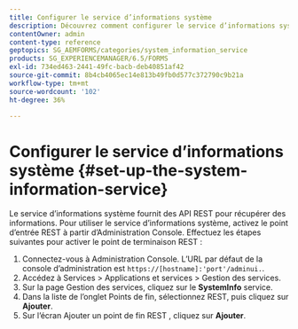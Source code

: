 ```yaml
---
title: Configurer le service d’informations système
description: Découvrez comment configurer le service d’informations système.
contentOwner: admin
content-type: reference
geptopics: SG_AEMFORMS/categories/system_information_service
products: SG_EXPERIENCEMANAGER/6.5/FORMS
exl-id: 734ed463-2441-49fc-bacb-deb40851af42
source-git-commit: 8b4cb4065ec14e813b49fb0d577c372790c9b21a
workflow-type: tm+mt
source-wordcount: '102'
ht-degree: 36%

---
```


# Configurer le service d’informations système {#set-up-the-system-information-service}

Le service d’informations système fournit des API REST pour récupérer des informations. Pour utiliser le service d’informations système, activez le point d’entrée REST à partir d’Administration Console. Effectuez les étapes suivantes pour activer le point de terminaison REST :

1. Connectez-vous à Administration Console. L’URL par défaut de la console d’administration est `https://[hostname]:'port'/adminui.`.
1. Accédez à Services > Applications et services > Gestion des services.
1. Sur la page Gestion des services, cliquez sur le **SystemInfo** service.
1. Dans la liste de l’onglet Points de fin, sélectionnez REST, puis cliquez sur **Ajouter**.
1. Sur l’écran Ajouter un point de fin REST , cliquez sur **Ajouter**.
